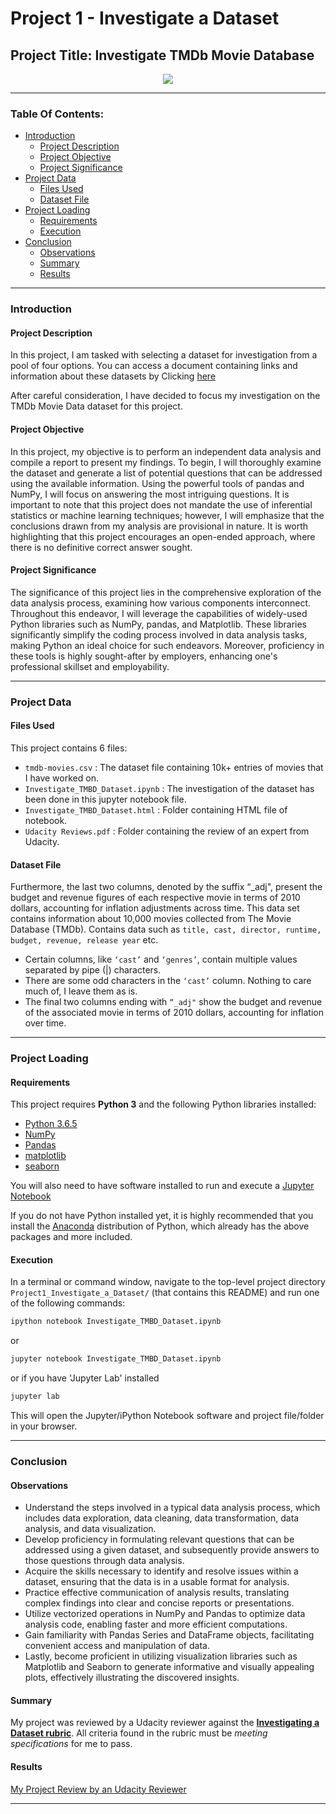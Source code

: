 # Project 1 - Investigate a Dataset
## Project Title: Investigate TMDb Movie Database 

<p align="center"><img src="Image.jpg"></p>

----

### Table Of Contents:
- [Introduction](#introduction)<br>
    - [Project Description](#project-description)<br>
    - [Project Objective](#project-objective)<br>
    - [Project Significance](#project-significance)<br>
- [Project Data](#project-data)<br>
    - [Files Used](#files-used)<br>
    - [Dataset File](#dataset-file)<br>
- [Project Loading](#project-loading)<br>
    - [Requirements](#requirements)<br>
    - [Execution](#execution)<br>
- [Conclusion](#conclusion)<br>
    - [Observations](#observations)<br>
    - [Summary](#summary)<br>
    - [Results](#results)

----


### Introduction

#### Project Description

In this project, I am tasked with selecting a dataset for investigation from a pool of four options. You can access a document containing links and information about these datasets by Clicking [here](https://docs.google.com/document/d/e/2PACX-1vTlVmknRRnfy_4eTrjw5hYGaiQim5ctr9naaRd4V9du2B5bxpd8FEH3KtDgp8qVekw7Cj1GLk1IXdZi/pub?embedded=True)

After careful consideration, I have decided to focus my investigation on the TMDb Movie Data dataset for this project.

#### Project Objective

In this project, my objective is to perform an independent data analysis and compile a report to present my findings. To begin, I will thoroughly examine the dataset and generate a list of potential questions that can be addressed using the available information. Using the powerful tools of pandas and NumPy, I will focus on answering the most intriguing questions. It is important to note that this project does not mandate the use of inferential statistics or machine learning techniques; however, I will emphasize that the conclusions drawn from my analysis are provisional in nature. It is worth highlighting that this project encourages an open-ended approach, where there is no definitive correct answer sought.

#### Project Significance

The significance of this project lies in the comprehensive exploration of the data analysis process, examining how various components interconnect. Throughout this endeavor, I will leverage the capabilities of widely-used Python libraries such as NumPy, pandas, and Matplotlib. These libraries significantly simplify the coding process involved in data analysis tasks, making Python an ideal choice for such endeavors. Moreover, proficiency in these tools is highly sought-after by employers, enhancing one's professional skillset and employability.

----

### Project Data

#### Files Used

This project contains 6 files:
- `tmdb-movies.csv` : The dataset file containing 10k+ entries of movies that I have worked on. 
- `Investigate_TMBD_Dataset.ipynb` : The investigation of the dataset has been done in this jupyter notebook file. 
- `Investigate_TMBD_Dataset.html` : Folder containing HTML file of notebook.
- `Udacity Reviews.pdf` : Folder containing the review of an expert from Udacity.

#### Dataset File

Furthermore, the last two columns, denoted by the suffix “_adj", present the budget and revenue figures of each respective movie in terms of 2010 dollars, accounting for inflation adjustments across time.
This data set contains information about 10,000 movies collected from The Movie Database (TMDb). Contains data such as `title, cast, director, runtime, budget, revenue, release year` etc. 
- Certain columns, like `‘cast’` and `‘genres’`, contain multiple values separated by pipe (|) characters.
- There are some odd characters in the `‘cast’` column. Nothing to care much of, I leave them as is.
- The final two columns ending with `“_adj"` show the budget and revenue of the associated movie in terms of 2010 dollars, accounting for inflation over time.

-----

### Project Loading

#### Requirements

This project requires **Python 3** and the following Python libraries installed:

- [Python 3.6.5](https://www.python.org/downloads/release/python-365/)
- [NumPy](http://www.numpy.org/)
- [Pandas](http://pandas.pydata.org)
- [matplotlib](http://matplotlib.org/)
- [seaborn](https://seaborn.pydata.org/installing.html)

You will also need to have software installed to run and execute a [Jupyter Notebook](http://jupyter.org/install)

If you do not have Python installed yet, it is highly recommended that you install the [Anaconda](https://www.anaconda.com/download/) distribution of Python, which already has the above packages and more included. 


#### Execution

In a terminal or command window, navigate to the top-level project directory `Project1_Investigate_a_Dataset/` (that contains this README) and run one of the following commands:

```bash
ipython notebook Investigate_TMBD_Dataset.ipynb
```  
or
```bash
jupyter notebook Investigate_TMBD_Dataset.ipynb
```

or if you have 'Jupyter Lab' installed
```bash
jupyter lab
```

This will open the Jupyter/iPython Notebook software and project file/folder in your browser.

-----

### Conclusion

#### Observations

 - Understand the steps involved in a typical data analysis process, which includes data exploration, data cleaning, data transformation, data analysis, and data visualization.
 - Develop proficiency in formulating relevant questions that can be addressed using a given dataset, and subsequently provide answers to those questions through data analysis.
 - Acquire the skills necessary to identify and resolve issues within a dataset, ensuring that the data is in a usable format for analysis.
 - Practice effective communication of analysis results, translating complex findings into clear and concise reports or presentations.
 - Utilize vectorized operations in NumPy and Pandas to optimize data analysis code, enabling faster and more efficient computations.
 - Gain familiarity with Pandas Series and DataFrame objects, facilitating convenient access and manipulation of data.
 - Lastly, become proficient in utilizing visualization libraries such as Matplotlib and Seaborn to generate informative and visually appealing plots, effectively illustrating the discovered insights.


#### Summary
My project was reviewed by a Udacity reviewer against the **<a href="https://review.udacity.com/#!/projects/3176718735/rubric" target="_blank">Investigating a Dataset rubric</a>**. All criteria found in the rubric must be *meeting specifications* for me to pass.

#### Results
[My Project Review by an Udacity Reviewer](https://review.udacity.com/#!/reviews)

----

